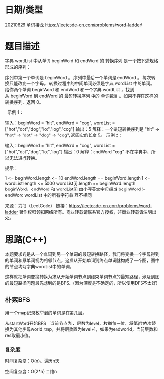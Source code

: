 <!--
 * @Author: baisichen
 * @Date: 2021-04-27 14:19:05
 * @LastEditTime: 2021-06-26 16:26:57
 * @LastEditors: baisichen
 * @Description: 
-->
# 日期/类型
20210626 单词接龙
https://leetcode-cn.com/problems/word-ladder/

# 题目描述
字典 wordList 中从单词 beginWord 和 endWord 的 转换序列 是一个按下述规格形成的序列：

序列中第一个单词是 beginWord 。
序列中最后一个单词是 endWord 。
每次转换只能改变一个字母。
转换过程中的中间单词必须是字典 wordList 中的单词。
给你两个单词 beginWord 和 endWord 和一个字典 wordList ，找到从 beginWord 到 endWord 的 最短转换序列 中的 单词数目 。如果不存在这样的转换序列，返回 0。

 
示例 1：

输入：beginWord = "hit", endWord = "cog", wordList = ["hot","dot","dog","lot","log","cog"]
输出：5
解释：一个最短转换序列是 "hit" -> "hot" -> "dot" -> "dog" -> "cog", 返回它的长度 5。
示例 2：

输入：beginWord = "hit", endWord = "cog", wordList = ["hot","dot","dog","lot","log"]
输出：0
解释：endWord "cog" 不在字典中，所以无法进行转换。
 

提示：

1 <= beginWord.length <= 10
endWord.length == beginWord.length
1 <= wordList.length <= 5000
wordList[i].length == beginWord.length
beginWord、endWord 和 wordList[i] 由小写英文字母组成
beginWord != endWord
wordList 中的所有字符串 互不相同

来源：力扣（LeetCode）
链接：https://leetcode-cn.com/problems/word-ladder
著作权归领扣网络所有。商业转载请联系官方授权，非商业转载请注明出处。

# 思路(C++)
本题要求的是从一个单词到另一个单词的最短转换路径，我们将变换一个字母得到的单词和原单词视为相邻节点，这样从开始单词到终点单词就构成了一个图，图中的节点均为字典wordList中的单词。

这样就把单词变换转换为求从开始单词节点到结束单词节点的最短路径，涉及到图的最短路径问题最先想到的是BFS。(因为深度是不确定的，所以使用DFS不太好)


## 朴素BFS
用一个map记录枚举到的单词是在第几层。

从startWord开始BFS，当前节点为i，层数为level，枚举每一位，将第j位依次替换为其他字母world_tmp，并将层数置为level+1，如果为endworld，当前层数和res取最小值。

### 复杂度
时间复杂度：O(n)。遍历n天

空间复杂度：O(2*n) 二维n